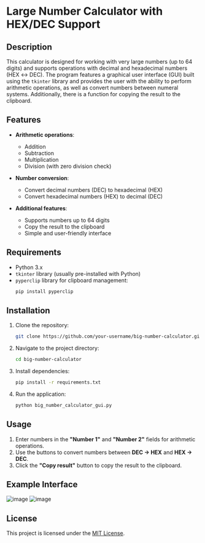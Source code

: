 # Large Number Calculator with HEX/DEC Support

## Description

This calculator is designed for working with very large numbers (up to 64 digits) and supports operations with decimal and hexadecimal numbers (HEX ↔ DEC). The program features a graphical user interface (GUI) built using the `tkinter` library and provides the user with the ability to perform arithmetic operations, as well as convert numbers between numeral systems. Additionally, there is a function for copying the result to the clipboard.

## Features

- **Arithmetic operations**:
  - Addition
  - Subtraction
  - Multiplication
  - Division (with zero division check)

- **Number conversion**:
  - Convert decimal numbers (DEC) to hexadecimal (HEX)
  - Convert hexadecimal numbers (HEX) to decimal (DEC)

- **Additional features**:
  - Supports numbers up to 64 digits
  - Copy the result to the clipboard
  - Simple and user-friendly interface

## Requirements

- Python 3.x
- `tkinter` library (usually pre-installed with Python)
- `pyperclip` library for clipboard management:
  ```bash
  pip install pyperclip
  ```

## Installation

1. Clone the repository:
   ```bash
   git clone https://github.com/your-username/big-number-calculator.git
   ```

2. Navigate to the project directory:
   ```bash
   cd big-number-calculator
   ```

3. Install dependencies:
   ```bash
   pip install -r requirements.txt
   ```

4. Run the application:
   ```bash
   python big_number_calculator_gui.py
   ```

## Usage

1. Enter numbers in the **"Number 1"** and **"Number 2"** fields for arithmetic operations.
2. Use the buttons to convert numbers between **DEC → HEX** and **HEX → DEC**.
3. Click the **"Copy result"** button to copy the result to the clipboard.

## Example Interface

![image](https://github.com/user-attachments/assets/e96c6a20-424d-4fea-9932-010a79a73c85)
![image](https://github.com/user-attachments/assets/6352e622-fad0-4a5a-bff8-2f477c953ff6)







## License

This project is licensed under the [MIT License](LICENSE).




